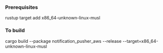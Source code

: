 ### Prerequisites
rustup target add x86_64-unknown-linux-musl

### To build
cargo build --package notification_pusher_aws --release --target=x86_64-unknown-linux-musl
